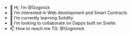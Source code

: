 - 👋 Hi, I’m @Goginick
- 👀 I’m interested in Web development and Smart Contracts
- 🌱 I’m currently learning Solidity
- 💞️ I’m looking to collaborate on Dapps built on Svelte
- 📫 How to reach me TG: @Goginnick

<!---
Goginick/Goginick is a ✨ special ✨ repository because its `README.md` (this file) appears on your GitHub profile.
You can click the Preview link to take a look at your changes.
--->
